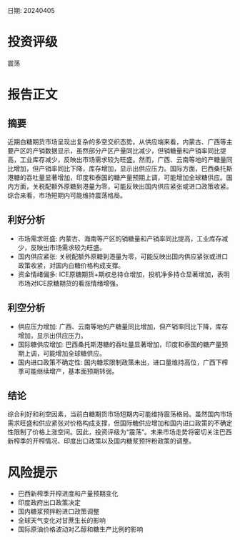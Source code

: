 
日期: 20240405

# 投资评级

震荡

# 报告正文

## 摘要

近期白糖期货市场呈现出复杂的多空交织态势。从供应端来看，内蒙古、广西等主要产区的产销数据显示，虽然部分产区产量同比减少，但销糖量和产销率同比提高，工业库存减少，反映出市场需求较为旺盛。然而，广西、云南等地的产糖量同比增加，但产销率同比下降，库存增加，显示出供应压力。国际方面，巴西桑托斯港糖的吞吐量显著增加，印度和泰国的糖产量预期上调，可能增加全球糖供应。国内方面，关税配额外原糖到港量为零，可能反映出国内供应紧张或进口政策收紧。综合来看，市场短期内可能维持震荡格局。

## 利好分析

* 市场需求旺盛: 内蒙古、海南等产区的销糖量和产销率同比提高，工业库存减少，反映出市场需求较为旺盛。
* 国内供应紧张: 关税配额外原糖到港量为零，可能反映出国内供应紧张或进口政策收紧，对国内白糖价格构成支撑。
* 资金情绪偏多: ICE原糖期货+期权总持仓增加，投机净多持仓显著增加，表明市场对ICE原糖期货的看涨情绪增强。

## 利空分析

* 供应压力增加: 广西、云南等地的产糖量同比增加，但产销率同比下降，库存增加，显示出供应压力。
* 国际糖供应增加: 巴西桑托斯港糖的吞吐量显著增加，印度和泰国的糖产量预期上调，可能增加全球糖供应。
* 国内进口政策不确定性: 国内糖浆限制政策未出，进口量维持高位，广西下榨季可能继续增产，基本面预期转弱。

## 结论

综合利好和利空因素，当前白糖期货市场短期内可能维持震荡格局。虽然国内市场需求旺盛和供应紧张对价格构成支撑，但国际糖供应增加和国内进口政策的不确定性限制了价格上涨空间。因此，投资评级为“震荡”。未来市场走势将密切关注巴西新榨季的开榨情况、印度出口政策以及国内糖浆预拌粉政策的调整。

# 风险提示

* 巴西新榨季开榨进度和产量预期变化
* 印度政府出口政策决定
* 国内糖浆预拌粉进口政策调整
* 全球天气变化对甘蔗生长的影响
* 国际原油价格波动对乙醇和糖生产比例的影响
